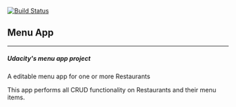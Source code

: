 [![Build Status](https://travis-ci.org/jreiher2003/Menu-App-Pro.svg?branch=master)](https://travis-ci.org/jreiher2003/Menu-App-Pro)
## Menu App
____
##### Udacity's menu app project 

A editable menu app for one or more Restaurants

This app performs all CRUD functionality on Restaurants and their menu items.  
